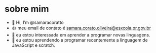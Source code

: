  # sobre mim
- 👋 Hi, I’m @samaracoratto
- 👍 meu email de contato é samara.corato.oliveira@esxcola.pr.gov.br
- 👀 eu estou interessada em aprender a programar novas linguagens.
- 🌱 eu estou aprendendo a programar recentemente a linguagem de JavaScript e scratch.


